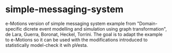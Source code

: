 # simple-messaging-system
e-Motions version of simple messaging system example from "Domain-specific dicrete event modelling and simulation using graph transformation", de Lara, Guerra, Boronat, Heckel, Torrini.
The goal is to adapt the example to e-Motions so it can be used with the modifications introduced to statistically model-check it wih pVesta.
